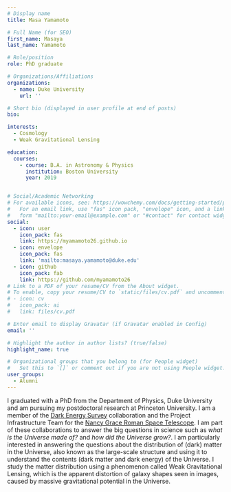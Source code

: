 ```yaml
---
# Display name
title: Masa Yamamoto

# Full Name (for SEO)
first_name: Masaya
last_name: Yamamoto

# Role/position
role: PhD graduate

# Organizations/Affiliations
organizations:
  - name: Duke University
    url: ''

# Short bio (displayed in user profile at end of posts)
bio:

interests:
  - Cosmology
  - Weak Gravitational Lensing

education:
  courses:
    - course: B.A. in Astronomy & Physics
      institution: Boston University
      year: 2019


# Social/Academic Networking
# For available icons, see: https://wowchemy.com/docs/getting-started/page-builder/#icons
#   For an email link, use "fas" icon pack, "envelope" icon, and a link in the
#   form "mailto:your-email@example.com" or "#contact" for contact widget.
social:
  - icon: user
    icon_pack: fas
    link: https://myamamoto26.github.io
  - icon: envelope
    icon_pack: fas
    link: 'mailto:masaya.yamamoto@duke.edu'
  - icon: github
    icon_pack: fab
    link: https://github.com/myamamoto26
# Link to a PDF of your resume/CV from the About widget.
# To enable, copy your resume/CV to `static/files/cv.pdf` and uncomment the lines below.
# - icon: cv
#   icon_pack: ai
#   link: files/cv.pdf

# Enter email to display Gravatar (if Gravatar enabled in Config)
email: ''

# Highlight the author in author lists? (true/false)
highlight_name: true

# Organizational groups that you belong to (for People widget)
#   Set this to `[]` or comment out if you are not using People widget.
user_groups:
  - Alumni
---
```


I graduated with a PhD from the Department of Physics, Duke University and am pursuing my postdoctoral research at Princeton University.
I am a member of the [Dark Energy Survey](https://www.darkenergysurvey.org/) collaboration and the Project Infrastructure Team for the [Nancy Grace Roman Space Telescope](https://roman.gsfc.nasa.gov/). I am part of these collaborations to answer the big questions in science such as _what is the Universe made of?_ and _how did the Universe grow?_. I am particularly interested in answering the questions about the distribution of (dark) matter in the Universe, also known as the large-scale structure and using it to understand the contents (dark matter and dark energy) of the Universe. I study the matter distribution using a phenomenon called Weak Gravitational Lensing, which is the apparent distortion of galaxy shapes seen in images, caused by massive gravitational potential in the Universe.

<!--
My PhD focuses on addressing observational systematics in weak gravitational lensing (WL) cosmology, primarily through the current-generation Dark Energy Survey (DES) and upcoming near-infrared surveys like Roman. I co-led the shear catalog and image simulations analysis team in DES, achieving significant strides in reducing shear calibration bias. Our team successfully created the largest WL shape catalog to date, containing over hundres of millions of galaxy shapes. Concurrently, I also co-lead the cosmic shear cosmological analysis team in DES, substantially increasing the signal-to-noise ratio compared to previous DES analyses. Turning towards future space-based missions, I identified and addressed the challenges posed by the undersampled images in the Roman telescope. I leveraged an underutilized technique called IMage COMbination (IMCOM) to reconstruct properly sampled images, thus allowing for more precise shear calibration. Our methodology has been demonstrated to be feasible and efficient, utilizing only a minimal portion of the error budget for shear bias.
-->
